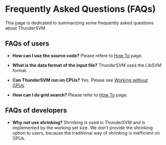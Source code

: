 Frequently Asked Questions (FAQs)
======
This page is dedicated to summarizing some frequently asked questions about ThunderSVM.

## FAQs of users
* **How can I use the source code?** 
   Please refere to [How To](how-to.md) page.

* **What is the data format of the input file?** 
  ThunderSVM uses the LibSVM format.

* **Can ThunderSVM run on CPUs?** 
  Yes. Please see [Working without GPUs](get-started.md).
  
 * **How can I do grid search?**
 Please refer to [How To](how-to.md) page.

## FAQs of developers
* **Why not use shrinking?**
  Shrinking is used in ThunderSVM and is implemented by the working set size. We don't provide the shrinking option to users, because the traditional way of shrinking is inefficient on GPUs.
